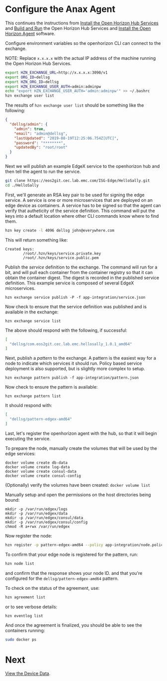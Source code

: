 # Configure the Anax Agent

This continues the instructions from [Install the Open Horizon Hub Services](01-horizon-services-setup.md) and 
[Build and Run](02-build-and-run-horizon.md) the Open Horizon Hub Services and 
[Install the Open Horizon Agent](03-install-agent.md) software.

Configure environment variables so the openhorizon CLI can connect to the exchange.

NOTE: Replace `x.x.x.x` with the actual IP address of the machine running the Open Horizon Hub Services.

``` bash
export HZN_EXCHANGE_URL=http://x.x.x.x:3090/v1
export ORG_ID=dellsg
export HZN_ORG_ID=dellsg
export HZN_EXCHANGE_USER_AUTH=admin:adminpw
echo "export HZN_EXCHANGE_USER_AUTH='admin:adminpw'" >> ~/.bashrc
hzn exchange user list
```

The results of `hzn exchange user list` should be something like the following:

``` json
{
  "dellsg/admin": {
    "admin": true,
    "email": "admin@dellsg",
    "lastUpdated": "2019-08-19T12:25:06.754Z[UTC]",
    "password": "********",
    "updatedBy": "root/root"
  }
}
```

Next we will publish an example EdgeX service to the openhorizon hub and then tell the agent to run the service.

``` bash
git clone https://eos2git.cec.lab.emc.com/ISG-Edge/HelloSally.git
cd ./HelloSally
```

First, we'll generate an RSA key pair to be used for signing the edge service.
A service is one or more microservices that are deployed on an edge device as containers.
A service has to be signed so that the agent can verify that autheticity of the service definition.
This command will put the keys into a default location where other CLI commands know where to find them.

``` bash
hzn key create -l 4096 dellsg john@everywhere.com
```

This will return something like:

```
Created keys:
        /root/.hzn/keys/service.private.key
        /root/.hzn/keys/service.public.pem
```

Publish the _service_ definition to the exchange.
The command will run for a bit, and will pull each container from the container registry so that it can obtain the container digest.
The digest is recorded in the published service definition.
This example service is composed of several EdgeX microservices.

```
hzn exchange service publish -P -f app-integration/service.json
```

Now check to ensure that the service definition was published and is available in the exchange:

```
hzn exchange service list
```

The above should respond with the following, if successful:

``` json
[
  "dellsg/com.eos2git.cec.lab.emc.hellosally_1.0.1_amd64"
]
```

Next, publish a _pattern_ to the exchange.
A pattern is the easiest way for a node to indicate which services it should run.
Policy based service deployment is also supported, but is slightly more complex to setup.

```
hzn exchange pattern publish -f app-integration/pattern.json
```

Now check to ensure the pattern is available:

```
hzn exchange pattern list
```

It should respond with:

``` json
[
  "dellsg/pattern-edgex-amd64"
]
```

Last, let's register the openhorizon agent with the hub, so that it will begin executing the service.

To prepare the node, manually create the volumes that will be used by the edge services:

```
docker volume create db-data
docker volume create log-data
docker volume create consul-data
docker volume create consul-config
```

(Optionally) verify the volumes have been created: `docker volume list`

Manually setup and open the permissions on the host directories being bound:

```
mkdir -p /var/run/edgex/logs
mkdir -p /var/run/edgex/data
mkdir -p /var/run/edgex/consul/data
mkdir -p /var/run/edgex/consul/config
chmod -R a+rwx /var/run/edgex
```

Now register the node:

``` bash
hzn register -p pattern-edgex-amd64 --policy app-integration/node.policy.json
```

To confirm that your edge node is registered for the pattern, run:

``` bash
hzn node list
```

and confirm that the response shows your node ID. 
and that you're configured for the `dellsg/pattern-edgex-amd64` pattern.

To check on the status of the agreement, use:

``` bash
hzn agreement list
```

or to see verbose details:

``` bash 
hzn eventlog list
```

And once the agreement is finalized, you should be able to see the containers running:

``` bash
sudo docker ps
```

# Next

[View the Device Data](05-view-device-data.md).
